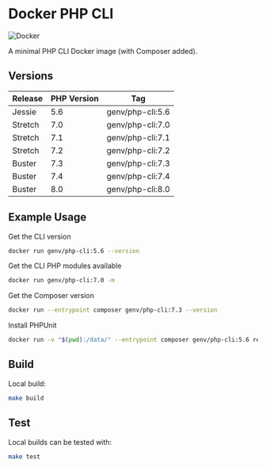 # Docker PHP CLI

![Docker](https://github.com/Gibbs/docker-php-cli/actions/workflows/build.yml/badge.svg)

A minimal PHP CLI Docker image (with Composer added).

## Versions

| Release | PHP Version | Tag              |
|---------|-------------|------------------|
| Jessie  | 5.6         | genv/php-cli:5.6 |
| Stretch | 7.0         | genv/php-cli:7.0 |
| Stretch | 7.1         | genv/php-cli:7.1 |
| Stretch | 7.2         | genv/php-cli:7.2 |
| Buster  | 7.3         | genv/php-cli:7.3 |
| Buster  | 7.4         | genv/php-cli:7.4 |
| Buster  | 8.0         | genv/php-cli:8.0 |

## Example Usage

Get the CLI version

```bash
docker run genv/php-cli:5.6 --version
```

Get the CLI PHP modules available

```bash
docker run genv/php-cli:7.0 -m
```

Get the Composer version

```bash
docker run --entrypoint composer genv/php-cli:7.3 --version
```

Install PHPUnit

```bash
docker run -v "$(pwd):/data/" --entrypoint composer genv/php-cli:5.6 require phpunit/phpunit
```

## Build

Local build:

```bash
make build
```

## Test

Local builds can be tested with:

```bash
make test
```
